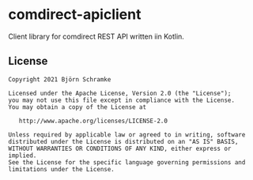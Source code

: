 # comdirect-apiclient

Client library for comdirect REST API written iin Kotlin.

## License
```
Copyright 2021 Björn Schramke

Licensed under the Apache License, Version 2.0 (the "License");
you may not use this file except in compliance with the License.
You may obtain a copy of the License at

   http://www.apache.org/licenses/LICENSE-2.0

Unless required by applicable law or agreed to in writing, software
distributed under the License is distributed on an "AS IS" BASIS,
WITHOUT WARRANTIES OR CONDITIONS OF ANY KIND, either express or implied.
See the License for the specific language governing permissions and
limitations under the License.
```

[changelog]: https://github.com/bschramke/comdirect-apiclient/blob/main/CHANGELOG.md
[kotlin]: https://kotlinlang.org/
[okhttp]: https://square.github.io/okhttp/
[comdirect_api_swagger]: https://www.comdirect.de/cms/media/comdirect_rest_api_swagger.json